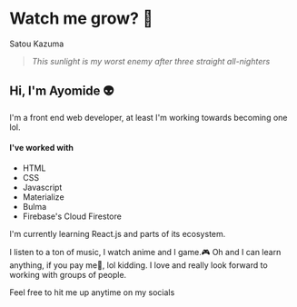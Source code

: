 # Watch me grow? :rocket:

Satou Kazuma
>*This sunlight is my worst enemy* 
>*after three straight all-nighters*

## Hi, I'm Ayomide :alien:
I'm a front end web developer, at least I'm working towards becoming one lol.

#### I've worked with
* HTML
* CSS
* Javascript
* Materialize
* Bulma
* Firebase's Cloud Firestore

I'm currently learning React.js and parts of its ecosystem.

I listen to a ton of music, I watch anime and I game.🎮
Oh and I can learn anything, if you pay me👀, lol kidding. 
I love and really look forward to working with groups of people.

Feel free to hit me up anytime on my socials

<!--
**aytheotaku/aytheotaku** is a ✨ _special_ ✨ repository because its `README.md` (this file) appears on your GitHub profile.
